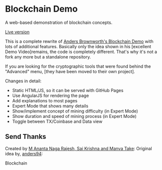 # Blockchain Demo
A web-based demonstration of blockchain concepts.

[Live version](https://guggero.github.io/blockchain-demo/)

This is a complete rewrite of [Anders Brownworth's Blockchain Demo](https://github.com/anders94/blockchain-demo) with
lots of additional features.
Basically only the idea shown in his [excellent Demo Video]remains,
the code is completely different. That's why it's not a fork any more but a standalone repository.

If you are looking for the cryptographic tools that were found behind the
"Advanced" menu, [they have been moved to their own project].

Changes in detail:
* Static HTML/JS, so it can be served with GitHub Pages
* Use AngularJS for rendering the page
* Add explanations to most pages
* Expert Mode that shows many details
* Show/implement concept of mining difficulty (in Expert Mode)
* Show duration and speed of mining process (in Expert Mode)
* Toggle between TX/Coinbase and Data view

## Send Thanks

Created by [M Ananta Naga Rajesh, Sai Krishna and Manva Take](https://github.com/guggero):
Original idea by, [anders94](https://github.com/anders94):


B l o c k c h a i n  
 